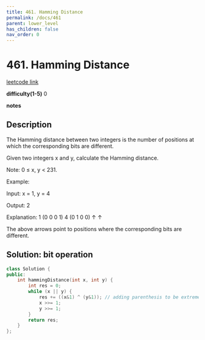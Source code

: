 ```yaml
---
title: 461. Hamming Distance
permalink: /docs/461
parent: lower_level
has_children: false
nav_order: 0
---
```

# 461. Hamming Distance
[leetcode link](https://leetcode.com/problems/hamming-distance/)

**difficulty(1-5)** 
0

**notes**   


## Description

The Hamming distance between two integers is the number of positions at which the corresponding bits are different.

Given two integers x and y, calculate the Hamming distance.

Note:
0 ≤ x, y < 231.

Example:

Input: x = 1, y = 4

Output: 2

Explanation:
1   (0 0 0 1)
4   (0 1 0 0)
       ↑   ↑

The above arrows point to positions where the corresponding bits are different.

## Solution: bit operation
```c++
class Solution {
public:
    int hammingDistance(int x, int y) {
        int res = 0;
        while (x || y) {
            res += ((x&1) ^ (y&1)); // adding parenthesis to be extremely careful about operation precedence!
            x >>= 1;
            y >>= 1;
        }
        return res;
    }
};
```

<!-- 
Default label
{: .label }

Blue label
{: .label .label-blue }

Stable
{: .label .label-green }

New release
{: .label .label-purple }

Coming soon
{: .label .label-yellow }

Deprecated
{: .label .label-red } -->
